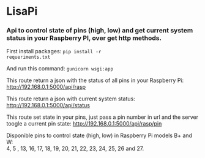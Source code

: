 # LisaPi

### Api to control state of pins (high, low) and get current system status in your Raspberry PI, over get http methods.

First install packages:
<code>pip install -r requeriments.txt</code>

And run this command:
<code>gunicorn wsgi:app</code>

This route return a json with the status of all pins in your Raspberry Pi:
http://192.168.0.1:5000/api/rasp

This route return a json with current system status:
http://192.168.0.1:5000/api/status

This route set state in your pins, just pass a pin number in url and the server toogle a current pin state:
http://192.168.0.1:5000/api/rasp/pin

Disponible pins to control state (high, low) in Raspberry Pi models B+ and W: <br>
4, 5 , 13, 16, 17, 18, 19, 20, 21, 22, 23, 24, 25, 26 and 27.
